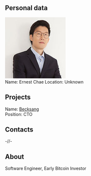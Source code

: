## Personal data
![ photo](photo/ernest_chae.jpg)  
Name: Ernest Chae 
Location: Unknown
## Projects 
Name: [Becksang](../projects/becksang.md)  
Position: CTO
## Contacts
-//-
## About
Software Engineer, Early Bitcoin Investor
